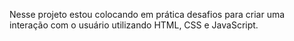 Nesse projeto estou colocando em prática desafios para criar uma interação com 
o usuário utilizando HTML, CSS e JavaScript.
